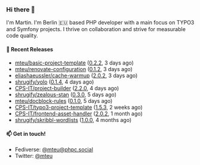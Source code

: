 ### Hi there 👋

I'm Martin. I'm Berlin 🇪🇺 based PHP developer with a main focus on TYPO3 and Symfony projects. I thrive on
collaboration and strive for measurable code quality.

#### 🚀 Recent Releases

- [mteu/basic-project-template](https://github.com/mteu/basic-project-template) ([0.2.2](https://github.com/mteu/basic-project-template/releases/tag/0.2.2), 3 days ago)
- [mteu/renovate-configuration](https://github.com/mteu/renovate-configuration) ([0.1.2](https://github.com/mteu/renovate-configuration/releases/tag/0.1.2), 3 days ago)
- [eliashaeussler/cache-warmup](https://github.com/eliashaeussler/cache-warmup) ([2.0.2](https://github.com/eliashaeussler/cache-warmup/releases/tag/2.0.2), 3 days ago)
- [shrugify/yolo](https://github.com/shrugify/yolo) ([0.1.4](https://github.com/shrugify/yolo/releases/tag/0.1.4), 4 days ago)
- [CPS-IT/project-builder](https://github.com/CPS-IT/project-builder) ([2.2.0](https://github.com/CPS-IT/project-builder/releases/tag/2.2.0), 4 days ago)
- [shrugify/zealous-stan](https://github.com/shrugify/zealous-stan) ([0.3.0](https://github.com/shrugify/zealous-stan/releases/tag/0.3.0), 5 days ago)
- [mteu/docblock-rules](https://github.com/mteu/docblock-rules) ([0.1.0](https://github.com/mteu/docblock-rules/releases/tag/0.1.0), 5 days ago)
- [CPS-IT/typo3-project-template](https://github.com/CPS-IT/typo3-project-template) ([1.5.3](https://github.com/CPS-IT/typo3-project-template/releases/tag/1.5.3), 2 weeks ago)
- [CPS-IT/frontend-asset-handler](https://github.com/CPS-IT/frontend-asset-handler) ([2.0.2](https://github.com/CPS-IT/frontend-asset-handler/releases/tag/2.0.2), 1 month ago)
- [shrugify/skribbl-wordlists](https://github.com/shrugify/skribbl-wordlists) ([1.0.0](https://github.com/shrugify/skribbl-wordlists/releases/tag/1.0.0), 4 months ago)

#### 📫 Get in touch!

- Fediverse: [@mteu@phpc.social](https://phpc.social/@mteu)
- Twitter: [@mteu](https://twitter.com/mteu)
